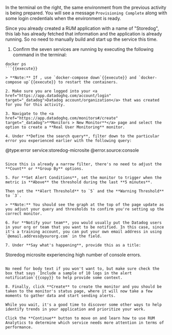 In the terminal on the right, the same environment from the previous activity is being prepared. You will see a message `Provisioning Complete` along with some login credentials when the environment is ready.

Since you already created a RUM application with a name of "Storedog", this lab has already fetched that information and the application is already running. So no need to manually build and start up the service this time.

1. Confirm the seven services are running by executing the following command in the terminal:

  ```
  docker ps
  ```{{execute}}

  > **Note:** If , use `docker-compose down`{{execute}} and `docker-compose up`{{execute}} to restart the containers.

2. Make sure you are logged into your <a href="https://app.datadoghq.com/account/login" target="_datadog">Datadog account/organization</a> that was created for you for this activity. 

3. Navigate to the <a href="https://app.datadoghq.com/monitors#/create" target="_datadog">**Monitors > New Monitor**</a> page and select the option to create a **Real User Monitoring** monitor.

4. Under **Define the search query**, filter down to the particular error you experienced earlier with the following query:

  ```
  @type:error service:storedog-microsite @error.source:console
  ```{{copy}}

  Since this is already a narrow filter, there's no need to adjust the **Count** or **Group By** options.

5. For **Set Alert Conditions**, set the monitor to trigger when the metric is **Above** the threshold during the last **5 minutes**.

  Then set the **Alert Threshold** to `5` and the **Warning Threshold** to `3`.

  > **Note:** You should see the graph at the top of the page update as you adjust your query and thresholds to confirm you're setting up the correct monitor.

6. For **Notify your team**, you would usually put the Datadog users in your org or team that you want to be notified. In this case, since it's a training account, you can put your own email address in using `@email.address@yourorg.com` in the field.

7. Under **Say what's happening**, provide this as a title:

  ```
  Storedog microsite experiencing high number of console errors.
  ```{{copy}}

  No need for body text if you won't want to, but make sure check the box that says `Include a sample of 10 logs in the alert notification`{{copy}} to help provide some context.

8. Finally, click **Create** to create the monitor and you should be taken to the monitor's status page, where it will now take a few moments to gather data and start sending alerts.

While you wait, it's a good time to discover some other ways to help identify trends in your application and prioritize your work.

Click the **Continue** button to move on and learn how to use RUM Analytics to determine which service needs more attention in terms of performance.
